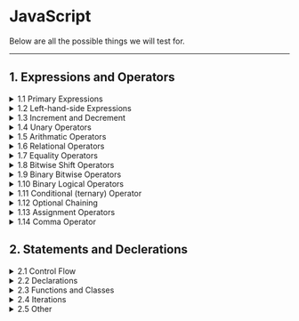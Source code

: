 <!-- markdownlint-disable MD033 -->

# JavaScript

Below are all the possible things we will test for.

---

## 1. Expressions and Operators

<!-- Dropdown -->
<details>
<summary>1.1 Primary Expressions</summary>
<ul>
<li>this</li>
<li>function</li>
<li>class</li>
<li>function*</li>
<li>yield</li>
<li>yield*</li>
<li>async</li>
<li>await</li>
<li>[]</li>
<li>{}</li>
<li><code>/ab+c/i</code></li>
<li>( )</li>
</ul>?
</details>

<!-- Dropdown -->
<details>
<summary>1.2 Left-hand-side Expressions</summary>
<ul>
<li>Property Accessors</li>
<li>new</li>
<li>new.target</li>
<li>import.meta</li>
<li>super</li>
<li>Spread Syntax</li>
</ul>?
</details>

<!-- Dropdown -->
<details>
<summary>1.3 Increment and Decrement</summary>
<ul>
<li>A++</li>
<li>A--</li>
<li>--A</li>
<li>++A</li>
</ul>?
</details>

<!-- Dropdown -->
<details>
<summary>1.4 Unary Operators</summary>
<ul>
<li>delete</li>
<li>void</li>
<li>typeof</li>
<li>++</li>
<li>-</li>
<li>~</li>
<li>!</li>
</ul>?
</details>

<!-- Dropdown -->
<details>
<summary>1.5 Arithmatic Operators</summary>
<ul>
<li>++</li>
<li>-</li>
<li>/</li>
<li>*</li>
<li>%</li>
<li>**</li>
</ul>?
</details>

<!-- Dropdown -->
<details>
<summary>1.6 Relational Operators</summary>
<ul>
<li>in</li>
<li>instanceof</li>
<li><</li>
<li>></li>
<li><=</li>
<li>>=</li>
</ul>?
</details>

<!-- Dropdown -->
<details>
<summary>1.7 Equality Operators</summary>
<ul>
<li>==</li>
<li>!=</li>
<li>===</li>
<li>!==</li>
</ul>?
</details>

<!-- Dropdown -->
<details>
<summary>1.8 Bitwise Shift Operators</summary>
<ul>
<li><<</li>
<li>>></li>
<li>>>></li>
</ul>?
</details>

<!-- Dropdown -->
<details>
<summary>1.9 Binary Bitwise Operators</summary>
<ul>
<li>&</li>
<li>|</li>
<li>^</li>
</ul>?
</details>

<!-- Dropdown -->
<details>
<summary>1.10 Binary Logical Operators</summary>
<ul>
<li>&&</li>
<li>||</li>
<li>??</li>
</ul>?
</details>

<!-- Dropdown -->
<details>
<summary>1.11 Conditional (ternary) Operator</summary>
<ul>
<li><code>(condition ? ifTrue : ifFalse)</code></li>
</ul>?
</details>

<!-- Dropdown -->
<details>
<summary>1.12 Optional Chaining</summary>
<ul>
<li>?.</li>
</ul>?
</details>

<!-- Dropdown -->
<details>
<summary>1.13 Assignment Operators</summary>
<ul>
<li>=</li>
<li>*-</li>
<li>**-</li>
<li>/=</li>
<li>%=</li>
<li>+=</li>
<li>-=</li>
<li><<=</li>
<li>>>=</li>
<li>>>>=</li>
<li>&=</li>
<li>^=</li>
<li>|=</li>
<li>&&=</li>
<li>||=</li>
<li>??=</li>
<li><code>[a, b] = [1, 2]</code> <code>{a, b} = {a:1, b:2}</code></li>
</ul>?
</details>

<!-- Dropdown -->
<details>
<summary>1.14 Comma Operator</summary>
<ul>
<li>,</li>
</ul>?
</details>

## 2. Statements and Declerations

<!-- Dropdown -->
<details>
<summary>2.1 Control Flow</summary>
<ul>
<li>Block {}</li>
<li>break</li>
<li>continue</li>
<li>Empty</li>
<li>if...else</li>
<li>switch</li>
<li>throw</li>
<li>try...catch</li>
</ul>?
</details>

<!-- Dropdown -->
<details>
<summary>2.2 Declarations</summary>
<ul>
<li>var</li>
<li>let</li>
<li>const</li>
</ul>?
</details>

<!-- Dropdown -->
<details>
<summary>2.3 Functions and Classes</summary>
<ul>
<li>function</li>
<li>function*</li>
<li>async function</li>
<li>return</li>
<li>class</li>
</ul>?
</details>

<!-- Dropdown -->
<details>
<summary>2.4 Iterations</summary>
<ul>
<li>do...while</li>
<li>for</li>
<li>for...in</li>
<li>for...of</li>
<li>for await...of</li>
<li>while</li>
</ul>?
</details>

<!-- Dropdown -->
<details>
<summary>2.5 Other</summary>
<ul>
<li>debugger</li>
<li>export</li>
<li>import</li>
<li>import.meta</li>
<li>label</li>
<li>with</li>
</ul>?
</details>
